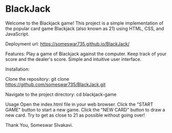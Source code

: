 # BlackJack
Welcome to the Blackjack game! This project is a simple implementation of the popular card game Blackjack (also known as 21) using HTML, CSS, and JavaScript.

Deployment url: https://someswar735.github.io/BlackJack/

Features:
Play a game of Blackjack against the computer.
Keep track of your score and the dealer's score.
Simple and intuitive user interface.

Installation:

Clone the repository:
git clone https://github.com/someswar735/BlackJack.git

Navigate to the project directory:
cd blackjack-game

Usage
Open the index.html file in your web browser.
Click the "START GAME" button to start a new game.
Click the "NEW CARD" button to draw a new card.
Try to get as close to 21 as possible without going over!

Thank You,
Someswar SIvakavi.
